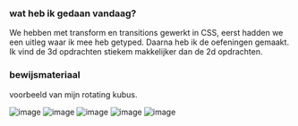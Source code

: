 ### wat heb ik gedaan vandaag?

We hebben met transform en transitions gewerkt in CSS, eerst hadden we een uitleg waar ik mee heb getyped. Daarna heb ik de oefeningen gemaakt. 
Ik vind de 3d opdrachten stiekem makkelijker dan de 2d opdrachten.


### bewijsmateriaal
voorbeeld van mijn rotating kubus.

![image](https://github.com/user-attachments/assets/86e4e3d4-925c-49ef-abc0-a15c2d7cc4fe)
![image](https://github.com/user-attachments/assets/befd2e2c-1fec-472d-8a21-d63b9ef5bbe6)
![image](https://github.com/user-attachments/assets/75baae7c-ec5d-48d6-84ba-3552cc0c407d)
![image](https://github.com/user-attachments/assets/405241a9-90b7-4b62-b4d1-2c49b94f0bf1)
![image](https://github.com/user-attachments/assets/ae3fea9b-8934-486c-a65b-dcfd6e4e8b5e)
